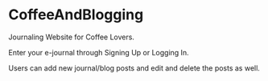 # CoffeeAndBlogging
Journaling Website for Coffee Lovers.

Enter your e-journal through Signing Up or Logging In.

Users can add new journal/blog posts and edit and delete the posts as well.

